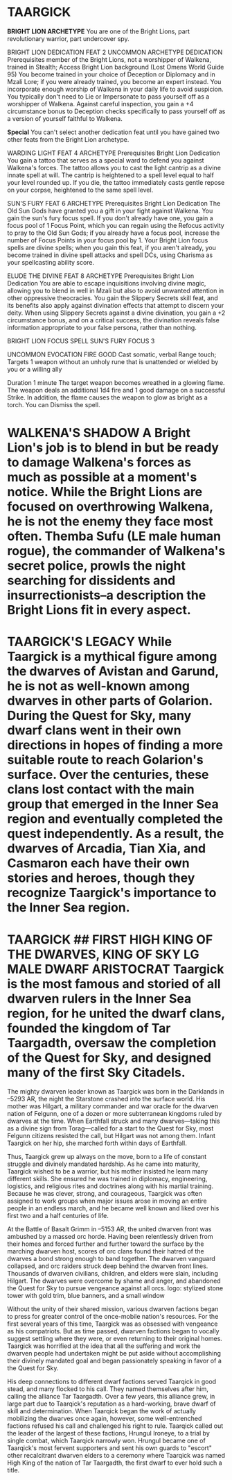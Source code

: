 # TAARGICK

**BRIGHT LION ARCHETYPE** You are one of the Bright Lions, part revolutionary warrior, part undercover spy.

BRIGHT LION DEDICATION FEAT 2 UNCOMMON ARCHETYPE DEDICATION Prerequisites member of the Bright Lions, not a worshipper of Walkena, trained in Stealth; Access Bright Lion background (Lost Omens World Guide 95) You become trained in your choice of Deception or Diplomacy and in Mzali Lore; if you were already trained, you become an expert instead. You incorporate enough worship of Walkena in your daily life to avoid suspicion. You typically don't need to Lie or Impersonate to pass yourself off as a worshipper of Walkena. Against careful inspection, you gain a +4 circumstance bonus to Deception checks specifically to pass yourself off as a version of yourself faithful to Walkena.

**Special** You can't select another dedication feat until you have gained two other feats from the Bright Lion archetype.

WARDING LIGHT FEAT 4 ARCHETYPE Prerequisites Bright Lion Dedication You gain a tattoo that serves as a special ward to defend you against Walkena's forces. The tattoo allows you to cast the light cantrip as a divine innate spell at will. The cantrip is heightened to a spell level equal to half your level rounded up. If you die, the tattoo immediately casts gentle repose on your corpse, heightened to the same spell level.

SUN'S FURY FEAT 6 ARCHETYPE Prerequisites Bright Lion Dedication The Old Sun Gods have granted you a gift in your fight against Walkena. You gain the sun's fury focus spell. If you don't already have one, you gain a focus pool of 1 Focus Point, which you can regain using the Refocus activity to pray to the Old Sun Gods; if you already have a focus pool, increase the number of Focus Points in your focus pool by 1. Your Bright Lion focus spells are divine spells; when you gain this feat, if you aren't already, you become trained in divine spell attacks and spell DCs, using Charisma as your spellcasting ability score.

ELUDE THE DIVINE FEAT 8 ARCHETYPE Prerequisites Bright Lion Dedication You are able to escape inquisitions involving divine magic, allowing you to blend in well in Mzali but also to avoid unwanted attention in other oppressive theocracies. You gain the Slippery Secrets skill feat, and its benefits also apply against divination effects that attempt to discern your deity. When using Slippery Secrets against a divine divination, you gain a +2 circumstance bonus, and on a critical success, the divination reveals false information appropriate to your false persona, rather than nothing.

BRIGHT LION FOCUS SPELL SUN'S FURY FOCUS 3

UNCOMMON EVOCATION FIRE GOOD Cast somatic, verbal Range touch; Targets 1 weapon without an unholy rune that is unattended or wielded by you or a willing ally

Duration 1 minute The target weapon becomes wreathed in a glowing flame. The weapon deals an additional 1d4 fire and 1 good damage on a successful Strike. In addition, the flame causes the weapon to glow as bright as a torch. You can Dismiss the spell.

# WALKENA'S SHADOW A Bright Lion's job is to blend in but be ready to damage Walkena's forces as much as possible at a moment's notice. While the Bright Lions are focused on overthrowing Walkena, he is not the enemy they face most often. **Themba Sufu** (LE male human rogue), the commander of Walkena's secret police, prowls the night searching for dissidents and insurrectionists–a description the Bright Lions fit in every aspect.

# TAARGICK'S LEGACY While Taargick is a mythical figure among the dwarves of Avistan and Garund, he is not as well-known among dwarves in other parts of Golarion. During the Quest for Sky, many dwarf clans went in their own directions in hopes of finding a more suitable route to reach Golarion's surface. Over the centuries, these clans lost contact with the main group that emerged in the Inner Sea region and eventually completed the quest independently. As a result, the dwarves of Arcadia, Tian Xia, and Casmaron each have their own stories and heroes, though they recognize Taargick's importance to the Inner Sea region.

# TAARGICK ## FIRST HIGH KING OF THE DWARVES, KING OF SKY **LG MALE DWARF ARISTOCRAT** Taargick is the most famous and storied of all dwarven rulers in the Inner Sea region, for he united the dwarf clans, founded the kingdom of Tar Taargadth, oversaw the completion of the Quest for Sky, and designed many of the first Sky Citadels.

The mighty dwarven leader known as Taargick was born in the Darklands in –5293 AR, the night the Starstone crashed into the surface world. His mother was Hilgart, a military commander and war oracle for the dwarven nation of Felgunn, one of a dozen or more subterranean kingdoms ruled by dwarves at the time. When Earthfall struck and many dwarves—taking this as a divine sign from Torag—called for a start to the Quest for Sky, most Felgunn citizens resisted the call, but Hilgart was not among them. Infant Taargick on her hip, she marched forth within days of Earthfall.

Thus, Taargick grew up always on the move, born to a life of constant struggle and divinely mandated hardship. As he came into maturity, Taargick wished to be a warrior, but his mother insisted he learn many different skills. She ensured he was trained in diplomacy, engineering, logistics, and religious rites and doctrines along with his martial training. Because he was clever, strong, and courageous, Taargick was often assigned to work groups when major issues arose in moving an entire people in an endless march, and he became well known and liked over his first two and a half centuries of life.

At the Battle of Basalt Grimm in –5153 AR, the united dwarven front was ambushed by a massed orc horde. Having been relentlessly driven from their homes and forced further and further toward the surface by the marching dwarven host, scores of orc clans found their hatred of the dwarves a bond strong enough to band together. The dwarven vanguard collapsed, and orc raiders struck deep behind the dwarven front lines. Thousands of dwarven civilians, children, and elders were slain, including Hilgart. The dwarves were overcome by shame and anger, and abandoned the Quest for Sky to pursue vengeance against all orcs. logo: stylized stone tower with gold trim, blue banners, and a small window

Without the unity of their shared mission, various dwarven factions began to press for greater control of the once-mobile nation's resources. For the first several years of this time, Taargick was as obsessed with vengeance as his compatriots. But as time passed, dwarven factions began to vocally suggest settling where they were, or even returning to their original homes. Taargick was horrified at the idea that all the suffering and work the dwarven people had undertaken might be put aside without accomplishing their divinely mandated goal and began passionately speaking in favor of a the Quest for Sky.

His deep connections to different dwarf factions served Taarqick in good stead, and many flocked to his call. They named themselves after him, calling the alliance Tar Taargadth. Over a few years, this alliance grew, in large part due to Taarqick's reputation as a hard-working, brave dwarf of skill and determination. When Taarqick began the work of actually mobilizing the dwarves once again, however, some well-entrenched factions refused his call and challenged his right to rule. Taarqick called out the leader of the largest of these factions, Hrungul Ironeye, to a trial by single combat, which Taarqick narrowly won. Hrungul became one of Taarqick's most fervent supporters and sent his own guards to "escort" other recalcitrant dwarven elders to a ceremony where Taarqick was named High King of the nation of Tar Taargadth, the first dwarf to ever hold such a title.
